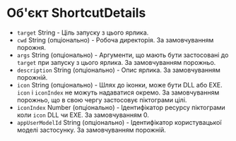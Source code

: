 # Об'єкт ShortcutDetails

* `target` String - Ціль запуску з цього ярлика.
* `cwd` String (опціонально) - Робоча директорія. За замовчуванням порожня.
* `args` String (опціонально) - Аргументи, що мають бути застосовані до `target` при запуску з цього ярлика. За замовчуванням порожньо.
* `description` String (опціонально) - Опис ярлика. За замовчуванням порожній.
* `icon` String (опціонально) - Шлях до іконки, може бути DLL або EXE. `icon` і `iconIndex` не можуть надаватися окремо. За замовчуванням порожньо, що в свою чергу застосовує піктограми цілі.
* `iconIndex` Number (опціонально) - Ідентифікатор ресурсу піктограми коли `icon` DLL чи EXE. За замовчуванням 0.
* `appUserModelId` String (опціонально) - Ідентифікатор користувацької моделі застосунку. За замовчуванням порожній.